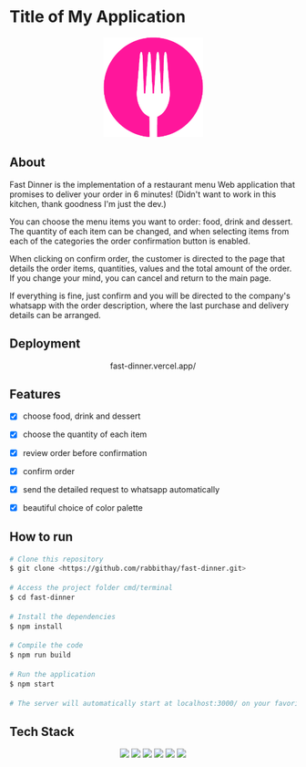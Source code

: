# Title of My Application

<p align="center">
  <img src="public/icon.ico" width="175" alt="FastDinner" />
</p>

## About

Fast Dinner is the implementation of a restaurant menu Web application that promises to deliver your order in 6 minutes! (Didn't want to work in this kitchen, thank goodness I'm just the dev.)

You can choose the menu items you want to order: food, drink and dessert. The quantity of each item can be changed, and when selecting items from each of the categories the order confirmation button is enabled.

When clicking on confirm order, the customer is directed to the page that details the order items, quantities, values and the total amount of the order. If you change your mind, you can cancel and return to the main page.

If everything is fine, just confirm and you will be directed to the company's whatsapp with the order description, where the last purchase and delivery details can be arranged.


<!-- ## Preview

um gif da aplicação bem maneiro -->


## Deployment

<p align="center"><a  src="fast-dinner.vercel.app/">fast-dinner.vercel.app/</a></p>


## Features 

- [x] choose food, drink and dessert
- [x] choose the quantity of each item
- [x] review order before confirmation
- [x] confirm order
- [x] send the detailed request to whatsapp automatically
- [x] beautiful choice of color palette


## How to run 

```bash
# Clone this repository
$ git clone <https://github.com/rabbithay/fast-dinner.git>

# Access the project folder cmd/terminal
$ cd fast-dinner

# Install the dependencies
$ npm install

# Compile the code
$ npm run build

# Run the application 
$ npm start

# The server will automatically start at localhost:3000/ on your favorite browser 
```

## Tech Stack



<p align="center">
<img src="https://img.shields.io/badge/HTML5-E34F26?style=for-the-badge&logo=html5&logoColor=white" />
<img src="https://img.shields.io/badge/CSS3-1572B6?style=for-the-badge&logo=css3&logoColor=white" />
<img src="https://img.shields.io/badge/JavaScript-F7DF1E?style=for-the-badge&logo=javascript&logoColor=black" />
<img src="https://img.shields.io/badge/React-20232A?style=for-the-badge&logo=react&logoColor=61DAFB" />
<img src="https://img.shields.io/badge/styled--components-DB7093?style=for-the-badge&logo=styled-components&logoColor=white" />
<img src="https://img.shields.io/badge/Vercel-000000?style=for-the-badge&logo=vercel&logoColor=white" />
</p>


<!-- 
### Contact

### Acknowledgements -->
